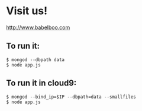 # Visit us!

<http://www.babelboo.com>

## To run it:

    $ mongod --dbpath data
    $ node app.js

## To run it in cloud9:

    $ mongod --bind_ip=$IP --dbpath=data --smallfiles
    $ node app.js

